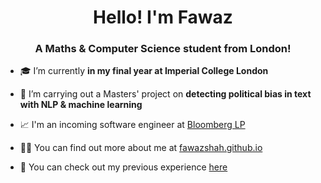 <h1 align="center">Hello! I'm Fawaz</h1>
<h3 align="center">A Maths & Computer Science student from London!</h3>

- 🎓 I’m currently **in my final year at Imperial College London**

- 🌱 I’m carrying out a Masters' project on **detecting political bias in text with NLP & machine learning**

- 📈 I'm an incoming software engineer at [Bloomberg LP](https://www.techatbloomberg.com/)

- 🧑‍💻 You can find out more about me at [fawazshah.github.io](https://fawazshah.github.io/)

- 📄 You can check out my previous experience [here](https://fawazshah.github.io/curriculum-vitae/fawaz-shah-CV.pdf)
